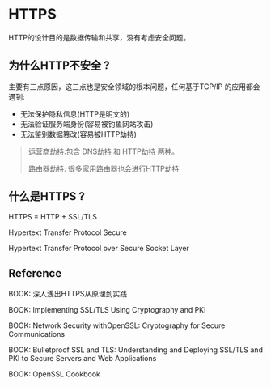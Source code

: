# HTTPS

HTTP的设计目的是数据传输和共享，没有考虑安全问题。

## 为什么HTTP不安全 ?

主要有三点原因，这三点也是安全领域的根本问题，任何基于TCP/IP 的应用都会遇到:

- 无法保护隐私信息(HTTP是明文的)
- 无法验证服务端身份(容易被钓鱼网站攻击)
- 无法鉴别数据篡改(容易被HTTP劫持)

> 运营商劫持:包含 DNS劫持 和 HTTP劫持 两种。
> 
> 路由器劫持: 很多家用路由器也会进行HTTP劫持


## 什么是HTTPS ?

HTTPS = HTTP + SSL/TLS

Hypertext Transfer Protocol Secure

Hypertext Transfer Protocol over Secure Socket Layer

## Reference

BOOK: 深入浅出HTTPS从原理到实践

BOOK: Implementing SSL/TLS Using Cryptography and PKI

BOOK: Network Security withOpenSSL: Cryptography for Secure Communications

BOOK: Bulletproof SSL and TLS: Understanding and Deploying SSL/TLS and PKI to Secure Servers and Web Applications

BOOK: OpenSSL Cookbook